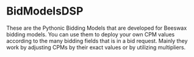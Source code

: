 # BidModelsDSP
These are the Pythonic Bidding Models that are developed for Beeswax bidding models. 
You can use them to deploy your own CPM values according to the many bidding fields that is in a bid request. Mainly they work by adjusting CPMs by their exact values or by utilizing multipliers. 
